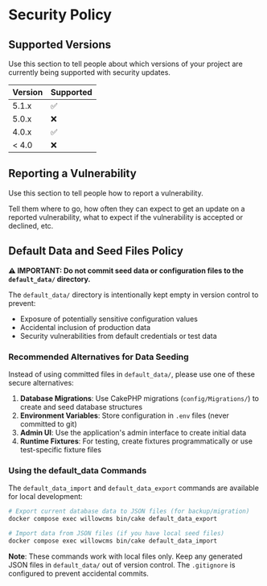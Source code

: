 # Security Policy

## Supported Versions

Use this section to tell people about which versions of your project are
currently being supported with security updates.

| Version | Supported          |
| ------- | ------------------ |
| 5.1.x   | :white_check_mark: |
| 5.0.x   | :x:                |
| 4.0.x   | :white_check_mark: |
| < 4.0   | :x:                |

## Reporting a Vulnerability

Use this section to tell people how to report a vulnerability.

Tell them where to go, how often they can expect to get an update on a
reported vulnerability, what to expect if the vulnerability is accepted or
declined, etc.

## Default Data and Seed Files Policy

**⚠️ IMPORTANT: Do not commit seed data or configuration files to the `default_data/` directory.**

The `default_data/` directory is intentionally kept empty in version control to prevent:
- Exposure of potentially sensitive configuration values
- Accidental inclusion of production data
- Security vulnerabilities from default credentials or test data

### Recommended Alternatives for Data Seeding

Instead of using committed files in `default_data/`, please use one of these secure alternatives:

1. **Database Migrations**: Use CakePHP migrations (`config/Migrations/`) to create and seed database structures
2. **Environment Variables**: Store configuration in `.env` files (never committed to git)
3. **Admin UI**: Use the application's admin interface to create initial data
4. **Runtime Fixtures**: For testing, create fixtures programmatically or use test-specific fixture files

### Using the default_data Commands

The `default_data_import` and `default_data_export` commands are available for local development:

```bash
# Export current database data to JSON files (for backup/migration)
docker compose exec willowcms bin/cake default_data_export

# Import data from JSON files (if you have local seed files)
docker compose exec willowcms bin/cake default_data_import
```

**Note**: These commands work with local files only. Keep any generated JSON files in `default_data/` 
out of version control. The `.gitignore` is configured to prevent accidental commits.
